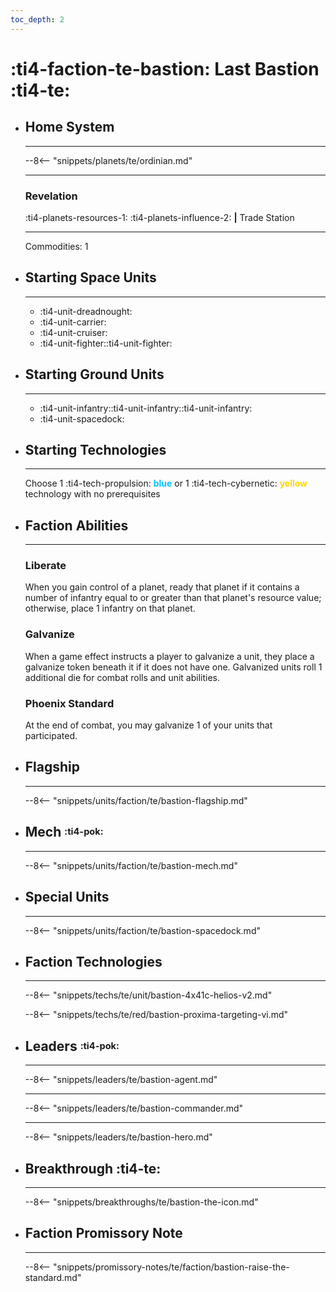 ```yaml
---
toc_depth: 2
---
```


# :ti4-faction-te-bastion: Last Bastion :ti4-te:

<div class="grid cards" markdown>

-   ## __Home System__

    ---

    --8<-- "snippets/planets/te/ordinian.md"

    ---

    ### Revelation 
    :ti4-planets-resources-1: :ti4-planets-influence-2: __|__ Trade Station

    --- 

    Commodities: 1

</div>

<div class="grid cards" markdown>

-   ## __Starting Space Units__

    ---

    * :ti4-unit-dreadnought:
    * :ti4-unit-carrier:
    * :ti4-unit-cruiser:
    * :ti4-unit-fighter::ti4-unit-fighter:

-   ## __Starting Ground Units__

    ---

    * :ti4-unit-infantry::ti4-unit-infantry::ti4-unit-infantry:
    * :ti4-unit-spacedock:

-   ## __Starting Technologies__

    ---
    Choose 1 :ti4-tech-propulsion: <span style="color:DeepSkyBlue">**blue**</span> or 1 :ti4-tech-cybernetic: <span style="color:gold">**yellow**</span> technology with no prerequisites

-   ## __Faction Abilities__

    ---
    ### **Liberate**
    
    When you gain control of a planet, ready that planet if it contains a number of infantry equal to or greater than that planet's resource value; otherwise, place 1 infantry on that planet.

    ### **Galvanize**
    
    When a game effect instructs a player to galvanize a unit, they place a galvanize token beneath it if it does not have one. Galvanized units roll 1 additional die for combat rolls and unit abilities.

    ### **Phoenix Standard**
    
    At the end of combat, you may galvanize 1 of your units that participated.

-   ## __Flagship__

    ---
    --8<-- "snippets/units/faction/te/bastion-flagship.md"

-   ## __Mech__ <sup><sub>:ti4-pok:</sub></sup>

    ---
    --8<-- "snippets/units/faction/te/bastion-mech.md"

</div>

<div class="grid cards" markdown>

-   ## __Special Units__

    ---
    --8<-- "snippets/units/faction/te/bastion-spacedock.md"

</div>

<div class="grid cards" markdown>

-   ## __Faction Technologies__

    ---
    --8<-- "snippets/techs/te/unit/bastion-4x41c-helios-v2.md"

    --8<-- "snippets/techs/te/red/bastion-proxima-targeting-vi.md"

-   ## __Leaders__ <sup><sub>:ti4-pok:</sub></sup>

    ---
    
    --8<-- "snippets/leaders/te/bastion-agent.md"

    ---

    --8<-- "snippets/leaders/te/bastion-commander.md"

    ---

    --8<-- "snippets/leaders/te/bastion-hero.md"

- ## __Breakthrough__ :ti4-te:

    ---
    --8<-- "snippets/breakthroughs/te/bastion-the-icon.md"

-   ## __Faction Promissory Note__

    ---
    --8<-- "snippets/promissory-notes/te/faction/bastion-raise-the-standard.md"

</div>